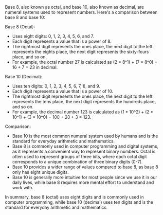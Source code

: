 Base 8, also known as octal, and base 10, also known as decimal, are numeral systems used to represent numbers. Here's a comparison between base 8 and base 10:

Base 8 (Octal):
- Uses eight digits: 0, 1, 2, 3, 4, 5, 6, and 7.
- Each digit represents a value that is a power of 8.
- The rightmost digit represents the ones place, the next digit to the left represents the eights place, the next digit represents the sixty-fours place, and so on.
- For example, the octal number 27 is calculated as (2 * 8^1) + (7 * 8^0) = 16 + 7 = 23 in decimal.

Base 10 (Decimal):
- Uses ten digits: 0, 1, 2, 3, 4, 5, 6, 7, 8, and 9.
- Each digit represents a value that is a power of 10.
- The rightmost digit represents the ones place, the next digit to the left represents the tens place, the next digit represents the hundreds place, and so on.
- For example, the decimal number 123 is calculated as (1 * 10^2) + (2 * 10^1) + (3 * 10^0) = 100 + 20 + 3 = 123.

Comparison:
- Base 10 is the most common numeral system used by humans and is the standard for everyday arithmetic and mathematics.
- Base 8 is commonly used in computer programming and digital systems, as it represents a convenient way to represent binary numbers. Octal is often used to represent groups of three bits, where each octal digit corresponds to a unique combination of three binary digits (0-7).
- Base 10 provides a wider range of values compared to base 8, as base 8 only has eight unique digits.
- Base 10 is generally more intuitive for most people since we use it in our daily lives, while base 8 requires more mental effort to understand and work with.

In summary, base 8 (octal) uses eight digits and is commonly used in computer programming, while base 10 (decimal) uses ten digits and is the standard for everyday arithmetic and mathematics.